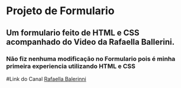 # Projeto de Formulario
## Um formulario feito de HTML e CSS acompanhado do Video da Rafaella Ballerini.
### Não fiz nenhuma modificação no Formulario pois é minha primeira experiencia utilizando HTML e CSS

#Link do Canal 
[Rafaella Balerinni](https://youtu.be/wwqOJ2o84S4)
